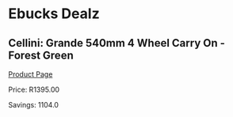 
# Ebucks Dealz
## Cellini: Grande 540mm 4 Wheel Carry On - Forest Green
[Product Page](https://www.ebucks.com/web/shop/productSelected.do?prodId=739759190&catId=717718126)

Price: R1395.00

Savings: 1104.0


	